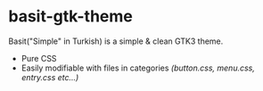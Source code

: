 # basit-gtk-theme
Basit("Simple" in Turkish) is a simple & clean GTK3 theme.

- Pure CSS
- Easily modifiable with files in categories *(button.css, menu.css, entry.css etc...)*

